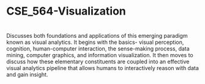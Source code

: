 # CSE_564-Visualization
#
Discusses both foundations and applications of this emerging paradigm known as visual analytics. It begins with the basics- visual perception, cognition, human-computer interaction, the sense-making process, data mining, computer graphics, and information visualization. It then moves to discuss how these elementary constituents are coupled into an effective visual analytics pipeline that allows humans to interactively reason with data and gain insight.
